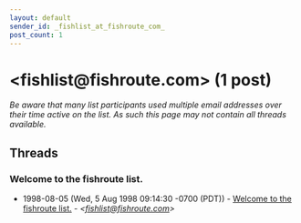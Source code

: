 ```yaml
---
layout: default
sender_id: _fishlist_at_fishroute_com_
post_count: 1
---
```


# <fishlist<span>@</span>fishroute.com> (1 post)

_Be aware that many list participants used multiple email addresses over their time active on the list. As such this page may not contain all threads available._

## Threads

### Welcome to the fishroute list.
+ 1998-08-05 (Wed, 5 Aug 1998 09:14:30 -0700 (PDT)) - [Welcome to the fishroute list.](/archive/1998/08/ff1117af11204d570157a07389c2ad26524f0e2fe0775d99754863afa7ae2e9f) - _\<fishlist@fishroute.com\>_


